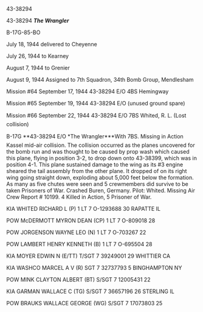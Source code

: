 





43-38294






 




43-38294 ***The Wrangler***

B-17G-85-BO

July 18, 1944 delivered to Cheyenne

July 26, 1944 to Kearney

August 7, 1944 to Grenier

August 9, 1944 Assigned to 7th Squadron, 34th
Bomb Group, Mendlesham

Mission #64 September 17, 1944 43-38294 E/O 4BS Hemingway

Mission #65 September 19, 1944 43-38294 E/O (unused ground
spare)

Mission #66 September 22, 1944 43-38294 E/O 7BS Whited, R.
L. (Lost  collision)

B-17G **43-38294 E/O *The Wrangler***With
7BS. Missing in Action Kassel mid-air collision. The collision occurred as the
planes uncovered for the bomb run and was thought to be caused by prop wash
which caused this plane, flying in position 3-2, to drop down onto 43-38399,
which was in position 4-1. This plane sustained damage to the wing as its #3
engine sheared the tail assembly from the other plane. It dropped of on its
right wing going straight down, exploding about 5,000 feet below the formation.
As many as five chutes were seen and 5 crewmembers did survive to be taken
Prisoners of War. Crashed Buren, Germany. Pilot: Whited. Missing Air Crew
Report \# 10199\. 4 Killed in Action, 5 Prisoner of War.

KIA WHITED RICHARD L
(P)
1 LT 7
O-1293688
30 RAPATTE IL

POW McDERMOTT MYRON DEAN (CP) 1
LT
7
O-809018
28

POW JORGENSON WAYNE LEO
(N)
1 LT
7
O-703267
22

POW LAMBERT HENRY KENNETH (B)
1 LT
7
O-695504
28

KIA MOYER EDWIN N
(E/TT)
T/SGT
7
39249001
29 WHITTIER
CA

KIA WASHCO MARCEL A V
(R)
SGT
7
32737793
5
BINGHAMPTON NY

POW MINK CLAYTON ALBERT
(BT)
S/SGT
7
12005431
22

KIA GARMAN WALLACE C (TG)
S/SGT
7
36657196
26 STERLING
IL

POW BRAUKS WALLACE GEORGE (WG)
S/SGT
7
17073803
25




